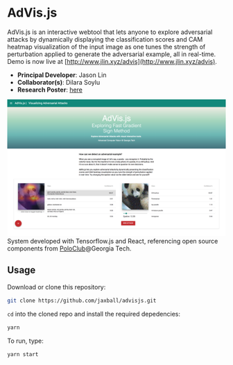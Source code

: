 # AdVis.js

AdVis.js is an interactive webtool that lets anyone to explore adversarial attacks by dynamically displaying the classification scores and CAM heatmap visualization of the input image as one tunes the strength of perturbation applied to generate the adversarial example, all in real-time. Demo is now live at [http://www.jlin.xyz/advis](http://www.jlin.xyz/advis).

- **Principal Developer**: Jason Lin
- **Collaborator(s)**: Dilara Soylu
- **Research Poster**: [here](http://www.jlin.xyz/papers/advis_poster_v2.pdf)

![Screenshot](public/thumbnail_scale.png)
System developed with Tensorflow.js and React, referencing open source components from [PoloClub](https://github.com/poloclub)@Georgia Tech.
 
## Usage

Download or clone this repository:


```bash
git clone https://github.com/jaxball/advisjs.git
```

`cd` into the cloned repo and install the required depedencies:

```bash
yarn

```

To run, type:

```bash
yarn start

```